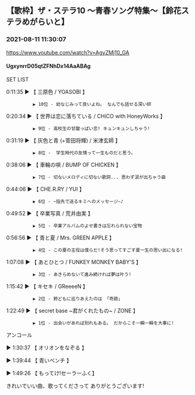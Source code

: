 ## 【歌枠】ザ・ステラ10 ～青春ソング特集～【鈴花ステラめがらいと】
### 2021-08-11 11:30:07
https://www.youtube.com/watch?v=AgyZMj10_GA
#### UgxynrrD05qtZFNhDx14AaABAg
SET LIST  



0:11:35 ▶ 【 三原色 / YOASOBI 】

              ▶ 10位 - 幼なじみって良いよね。 なんでも話せる深い絆



0:20:34 ▶ 【 世界は恋に落ちている / CHiCO with HoneyWorks 】

              ▶ 9位 - 高校生の甘酸っぱい恋! キュンキュンしちゃう!



0:31:19 ▶ 【 灰色と青 (+菅田将輝) / 米津玄師 】

              ▶ 8位 -  学生時代の友情って一生ものだと思う。



0:38:06 ▶ 【 車輪の唄 / BUMP OF CHICKEN 】

              ▶ 7位 - 切ないメロディに切ない歌詞... 思わず涙が出ちゃう曲 



0:44:06 ▶ 【 CHE.R.RY / YUI 】

              ▶ 6位 - ~指先で送るキミへのメッセージ~♪



0:49:52 ▶ 【 卒業写真 / 荒井由実 】

              ▶ 5位 - 卒業アルバムのよせ書きは忘れられない宝物



0:56:56 ▶ 【 青と夏 / Mrs. GREEN APPLE 】

              ▶ 4位 - この夏の主役は僕らだ!そう思ってすごす夏一生の思い出になる!



1:07:08 ▶ 【 あとひとつ / FUNKEY MONKEY BABY'S 】

              ▶ 3位 - あきらめないて進み続ければ夢は叶う!



1:15:42 ▶ 【 キセキ / GReeeeN 】

              ▶ 2位 - 鈴どもに巡りあえたのは 「奇跡」



1:22:49 ▶ 【 secret base ~君がくれたもの~ / ZONE 】

              ▶ 1位 - 出会いがあれば別れもある。 だからこそ一瞬一瞬を大事に!



アンコール

▶ 1:30:37  【 オリオンをなぞる 】

▶ 1:39:44  【 青いベンチ 】

▶ 1:49:26  【 もってけ!セーラーふく】



きれいでいい曲、歌ってくださって ありがとうございます!


